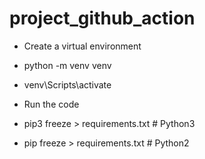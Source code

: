 # project_github_action


* Create a virtual environment

* python -m venv venv
* venv\Scripts\activate


* Run the code

* pip3 freeze > requirements.txt  # Python3
* pip freeze > requirements.txt  # Python2
